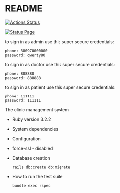 # README

[![Actions Status](https://github.com/clinic-dot-com/clinic/workflows/Ruby%20on%20Rails%20CI/badge.svg)](https://github.com/clinic-dot-com/clinic/actions)

[![Status Page](https://img.shields.io/badge/Status%20Page-blue.svg)](https://clinic.betteruptime.com)

to sign in as admin use this super secure credentials:
```
phone: 380970000000
password: qwerty80
```

to sign in as doctor use this super secure credentials:
```
phone: 888888
password: 888888
```

to sign in as patient use this super secure credentials:
```
phone: 111111
password: 111111
```
The clinic management system

* Ruby version 3.2.2

* System dependencies

* Configuration
* force-ssl - disabled

* Database creation
  ```
  rails db:create db:migrate
  ```

* How to run the test suite
  ```
  bundle exec rspec
  ```

